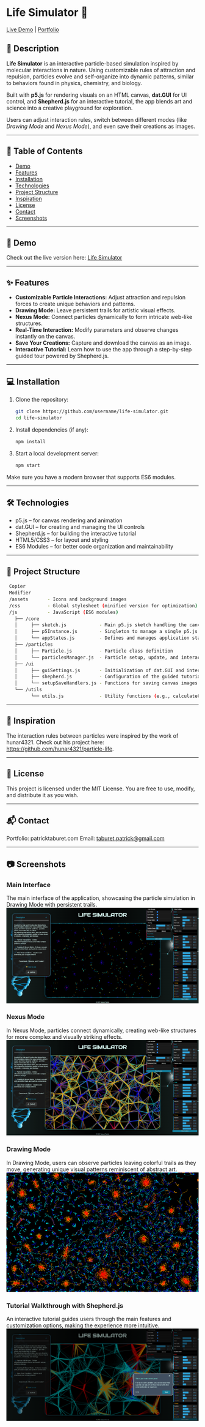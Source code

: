 # Life Simulator 🌌  

[Live Demo](https://www.life-simulator.com) | [Portfolio](https://patricktaburet.com)  

## 📖 Description  
**Life Simulator** is an interactive particle-based simulation inspired by molecular interactions in nature. Using customizable rules of attraction and repulsion, particles evolve and self-organize into dynamic patterns, similar to behaviors found in physics, chemistry, and biology.  

Built with **p5.js** for rendering visuals on an HTML canvas, **dat.GUI** for UI control, and **Shepherd.js** for an interactive tutorial, the app blends art and science into a creative playground for exploration.  

Users can adjust interaction rules, switch between different modes (like *Drawing Mode* and *Nexus Mode*), and even save their creations as images.  

---

## 📑 Table of Contents
- [Demo](#-demo)  
- [Features](#-features)  
- [Installation](#-installation)  
- [Technologies](#-technologies)  
- [Project Structure](#-project-structure)  
- [Inspiration](#-inspiration)  
- [License](#-license)  
- [Contact](#-contact)  
- [Screenshots](#-screenshots)  

---

## 🎥 Demo  
Check out the live version here: [Life Simulator](https://www.life-simulator.com)  

---

## ✨ Features  
- **Customizable Particle Interactions:** Adjust attraction and repulsion forces to create unique behaviors and patterns.  
- **Drawing Mode:** Leave persistent trails for artistic visual effects.  
- **Nexus Mode:** Connect particles dynamically to form intricate web-like structures.  
- **Real-Time Interaction:** Modify parameters and observe changes instantly on the canvas.  
- **Save Your Creations:** Capture and download the canvas as an image.  
- **Interactive Tutorial:** Learn how to use the app through a step-by-step guided tour powered by Shepherd.js.  

---

## 💻 Installation  
1. Clone the repository:  
   ```bash
   git clone https://github.com/username/life-simulator.git
   cd life-simulator
   ```
2. Install dependencies (if any):
   ```bash
   npm install
   ```
3. Start a local development server:
   ```bash
   npm start
   ```
Make sure you have a modern browser that supports ES6 modules.

---

## 🛠 Technologies
   - p5.js – for canvas rendering and animation
   - dat.GUI – for creating and managing the UI controls
   - Shepherd.js – for building the interactive tutorial
   - HTML5/CSS3 – for layout and styling
   - ES6 Modules – for better code organization and maintainability

---
  
## 📂 Project Structure
  ```bash
   Copier
   Modifier
   /assets       - Icons and background images  
   /css          - Global stylesheet (minified version for optimization)  
   /js           - JavaScript (ES6 modules)  
     ├── /core 
     │     ├── sketch.js            - Main p5.js sketch handling the canvas rendering and particle behavior  
     │     ├── p5Instance.js        - Singleton to manage a single p5.js instance and make it accessible across modules  
     │     └── appStates.js         - Defines and manages application states (mouse pressed, drawing mode, etc.)  
     ├── /particles  
     │     ├── Particle.js          - Particle class definition  
     │     └── particlesManager.js  - Particle setup, update, and interaction rules  
     ├── /ui   
     │     ├── guiSettings.js       - Initialization of dat.GUI and interaction settings  
     │     ├── shepherd.js          - Configuration of the guided tutorial (Shepherd.js)  
     │     └── setupSaveHandlers.js - Functions for saving canvas images  
     └── /utils  
           └── utils.js             - Utility functions (e.g., calculateCanvasSize, toggleDescriptionCard)
   ```

---

## 🌟 Inspiration
The interaction rules between particles were inspired by the work of hunar4321.
Check out his project here: https://github.com/hunar4321/particle-life.

---

## 📄 License
This project is licensed under the MIT License. You are free to use, modify, and distribute it as you wish.

---

## 📬 Contact
Portfolio: patricktaburet.com
Email: taburet.patrick@gmail.com

---

## 📷 Screenshots  

### Main Interface  
The main interface of the application, showcasing the particle simulation in Drawing Mode with persistent trails.  
![Main Interface](./assets/screenshots/screenshot-1.png)  

### Nexus Mode  
In Nexus Mode, particles connect dynamically, creating web-like structures for more complex and visually striking effects.  
![Nexus Mode](./assets/screenshots/screenshot-2.png)  

### Drawing Mode  
In Drawing Mode, users can observe particles leaving colorful trails as they move, generating unique visual patterns reminiscent of abstract art.  
![Drawing Mode](./assets/screenshots/screenshot-3.png)  

### Tutorial Walkthrough with Shepherd.js  
An interactive tutorial guides users through the main features and customization options, making the experience more intuitive.  
![Shepherd.js Tutorial](./assets/screenshots/screenshot-4.png)


